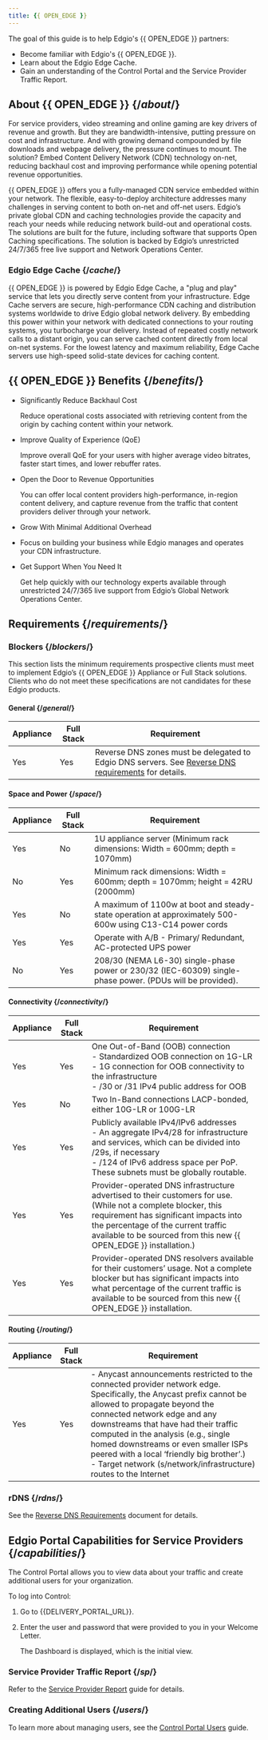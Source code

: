 ```yaml
---
title: {{ OPEN_EDGE }}
---
```


The goal of this guide is to help Edgio's {{ OPEN_EDGE }} partners:

- Become familiar with Edgio's {{ OPEN_EDGE }}.
- Learn about the Edgio Edge Cache.
- Gain an understanding of the Control Portal and the Service Provider Traffic Report.

## About {{ OPEN_EDGE }}  {/*about*/}

For service providers, video streaming and online gaming are key drivers of revenue and growth. But they are bandwidth-intensive, putting pressure on cost and infrastructure. And with growing demand compounded by file downloads and webpage delivery, the pressure continues to mount. The solution? Embed Content Delivery Network (CDN) technology  on-net, reducing backhaul cost and improving performance while opening potential revenue opportunities.

{{ OPEN_EDGE }} offers you a fully-managed CDN service embedded within your network. The flexible, easy-to-deploy architecture addresses many challenges in serving content to both on-net and off-net users. Edgio’s private global CDN and caching technologies provide the capacity and reach your needs while reducing network build-out and operational costs. The solutions are built for the future, including software that supports Open Caching specifications. The solution is backed by Edgio’s unrestricted 24/7/365 free live support and Network Operations Center.

### Edgio Edge Cache  {/*cache*/}

{{ OPEN_EDGE }} is powered by Edgio Edge Cache, a "plug and play" service that lets you directly serve content from your infrastructure. Edge Cache servers are secure, high-performance CDN caching and distribution systems worldwide to drive Edgio global network delivery. By embedding this power within your network with dedicated connections to your routing systems, you turbocharge your delivery. Instead of repeated costly network calls to a distant origin, you can serve cached content directly from local on-net systems. For the lowest latency and maximum reliability, Edge Cache servers use high-speed solid-state devices for caching content.

## {{ OPEN_EDGE }} Benefits  {/*benefits*/}

- Significantly Reduce Backhaul Cost

    Reduce operational costs associated with retrieving content from the origin by caching content within your network.

- Improve Quality of Experience (QoE)

    Improve overall QoE for your users with higher average video bitrates, faster start times, and lower rebuffer rates.

- Open the Door to Revenue Opportunities

    You can offer local content providers high-performance, in-region content delivery, and capture revenue from the traffic that content providers deliver through your network.

- Grow With Minimal Additional Overhead

- Focus on building your business while Edgio manages and operates your CDN infrastructure.

- Get Support When You Need It

    Get help quickly with our technology experts available through unrestricted 24/7/365 live support from Edgio’s Global Network Operations Center.

## Requirements  {/*requirements*/}

### Blockers  {/*blockers*/}

This section lists the minimum requirements prospective clients must meet to implement Edgio’s {{ OPEN_EDGE }} Appliance or Full Stack solutions. Clients who do not meet these specifications are not candidates for these Edgio products.

#### General  {/*general*/}

|Appliance| Full Stack| Requirement|
|---|---|---|
|Yes|Yes|Reverse DNS zones must be delegated to Edgio DNS servers. See [Reverse DNS requirements](/open_edge/rdns_requirements) for details.|

#### Space and Power  {/*space*/}

|Appliance| Full Stack| Requirement|
|---|---|---|
|Yes|No| 1U appliance server (Minimum rack dimensions: Width = 600mm; depth = 1070mm)|
|No|Yes|Minimum rack dimensions: Width = 600mm; depth = 1070mm; height = 42RU (2000mm)|
|Yes|No|A maximum of 1100w at boot and steady-state operation at approximately 500-600w using C13-C14 power cords|
|Yes|Yes|Operate with A/B - Primary/ Redundant, AC-protected UPS power|
|No |Yes|208/30 (NEMA L6-30) single-phase power or 230/32 (IEC-60309) single-phase power. (PDUs will be provided).|

#### Connectivity  {/*connectivity*/}

|Appliance| Full Stack| Requirement|
|---|---|---|
|Yes|Yes|One Out-of-Band (OOB) connection <br />- Standardized OOB connection on 1G-LR <br />- 1G connection for OOB connectivity to the infrastructure<br />- /30 or /31 IPv4 public address for OOB|
|Yes|No|Two In-Band connections LACP-bonded, either 10G-LR or 100G-LR|
|Yes|Yes|Publicly available IPv4/IPv6 addresses <br />- An aggregate IPv4/28 for infrastructure and services, which can be divided into /29s, if necessary<br />- /124 of IPv6 address space per PoP. These subnets must be globally routable.|
|Yes|Yes|Provider-operated DNS infrastructure advertised to their customers for use. (While not a complete blocker, this requirement has significant impacts into the percentage of the current traffic available to be sourced from this new {{ OPEN_EDGE }} installation.)|
|Yes|Yes|Provider-operated DNS resolvers available for their customers’ usage. Not a complete blocker but has significant impacts into what percentage of the current traffic is available to be sourced from this new {{ OPEN_EDGE }} installation.|

#### Routing  {/*routing*/}

|Appliance| Full Stack| Requirement|
|---|---|---|
|Yes|Yes|- Anycast announcements restricted to the connected provider network edge. Specifically, the Anycast prefix cannot be allowed to propagate beyond the connected network edge and any downstreams that have had their traffic computed in the analysis (e.g., single homed downstreams or even smaller ISPs peered with a local ‘friendly big brother’.)<br />- Target network (s/network/infrastructure) routes to the Internet|

### rDNS  {/*rdns*/}

See the [Reverse DNS Requirements](/open_edge/rdns_requirements) document for details.

## Edgio Portal Capabilities for Service Providers  {/*capabilities*/}

The Control Portal allows you to view data about your traffic and create additional users for your organization.

To log into Control:

1. Go to {{DELIVERY_PORTAL_URL}}.

2. Enter the user and password that were provided to you in your Welcome Letter.

    The Dashboard is displayed, which is the initial view.

### Service Provider Traffic Report  {/*sp*/}

Refer to the [Service Provider Report](/delivery/control/reports/traffic/service_provider_traffic) guide for details.

### Creating Additional Users  {/*users*/}

To learn more about managing users, see the [Control Portal Users](/delivery/control/manage/control_portal_users) guide.
